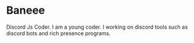 # Baneee
Discord Js Coder.
I am a young coder.
I working on discord tools such as discord bots and rich presence programs.
